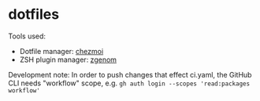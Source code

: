 # dotfiles

Tools used:
- Dotfile manager: [chezmoi](https://www.chezmoi.io/)
- ZSH plugin manager: [zgenom](https://github.com/jandamm/zgenom)

Development note: In order to push changes that effect ci.yaml, the GitHub CLI needs "workflow" scope, e.g. `gh auth login --scopes 'read:packages workflow'`
